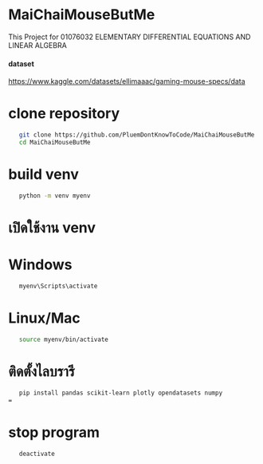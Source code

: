 # MaiChaiMouseButMe
This Project for 01076032 ELEMENTARY DIFFERENTIAL EQUATIONS AND LINEAR ALGEBRA

#### dataset
https://www.kaggle.com/datasets/ellimaaac/gaming-mouse-specs/data

# clone repository
```bash
   git clone https://github.com/PluemDontKnowToCode/MaiChaiMouseButMe
   cd MaiChaiMouseButMe
```

# build venv

```bash
   python -m venv myenv
```

# เปิดใช้งาน venv
# Windows
```bash
   myenv\Scripts\activate
```
# Linux/Mac
```bash
   source myenv/bin/activate
```

# ติดตั้งไลบรารี
```bash
   pip install pandas scikit-learn plotly opendatasets numpy
=

```
# stop program
```bash
   deactivate
```
